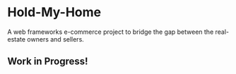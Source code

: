 # Hold-My-Home
A web frameworks e-commerce project to bridge the gap between the real-estate owners and sellers.


## Work in Progress! 
